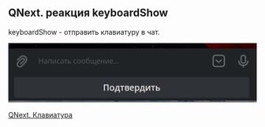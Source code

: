 ## QNext. реакция keyboardShow

keyboardShow - отправить клавиатуру в чат.

![](./1.png)





[QNext. Клавиатура](/docs-test/_export/admin/keyboard-about)

